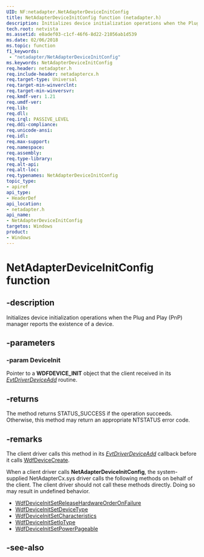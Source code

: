 ```yaml
---
UID: NF:netadapter.NetAdapterDeviceInitConfig
title: NetAdapterDeviceInitConfig function (netadapter.h)
description: Initializes device initialization operations when the Plug and Play (PnP) manager reports the existence of a device.
tech.root: netvista
ms.assetid: e8adef03-c1cf-46f6-8d22-21056ab1d539
ms.date: 02/06/2018
ms.topic: function
f1_keywords:
 - "netadapter/NetAdapterDeviceInitConfig"
ms.keywords: NetAdapterDeviceInitConfig
req.header: netadapter.h
req.include-header: netadaptercx.h
req.target-type: Universal
req.target-min-winverclnt:
req.target-min-winversvr:
req.kmdf-ver: 1.21
req.umdf-ver:
req.lib:
req.dll:
req.irql: PASSIVE_LEVEL
req.ddi-compliance:
req.unicode-ansi:
req.idl:
req.max-support:
req.namespace:
req.assembly:
req.type-library: 
req.alt-api:
req.alt-loc:
req.typenames: NetAdapterDeviceInitConfig
topic_type: 
- apiref
api_type: 
- HeaderDef
api_location:
- netadapter.h
api_name: 
- NetAdapterDeviceInitConfig
targetos: Windows
product:
- Windows
---
```


# NetAdapterDeviceInitConfig function


## -description



Initializes device initialization operations when the Plug and Play (PnP) manager reports the existence of a device.

## -parameters

### -param DeviceInit
Pointer to a **WDFDEVICE_INIT** object that the client received in its *[EvtDriverDeviceAdd](../wdfdriver/nc-wdfdriver-evt_wdf_driver_device_add.md)* routine.

## -returns
The method returns STATUS_SUCCESS if the operation succeeds. Otherwise, this method may return an appropriate NTSTATUS error code.

## -remarks
The client driver calls this method in its *[EvtDriverDeviceAdd](../wdfdriver/nc-wdfdriver-evt_wdf_driver_device_add.md)* callback before it calls [WdfDeviceCreate](../wdfdevice/nf-wdfdevice-wdfdevicecreate.md).

When a client driver calls **NetAdapterDeviceInitConfig**, the system-supplied NetAdapterCx.sys driver calls the following methods on behalf of the client. The client driver should not call these methods directly. Doing so may result in undefined behavior.

- [WdfDeviceInitSetReleaseHardwareOrderOnFailure](../wdfdevice/nf-wdfdevice-wdfdeviceinitsetreleasehardwareorderonfailure.md)
- [WdfDeviceInitSetDeviceType](../wdfdevice/nf-wdfdevice-wdfdeviceinitsetdevicetype.md)
- [WdfDeviceInitSetCharacteristics](../wdfdevice/nf-wdfdevice-wdfdeviceinitsetcharacteristics.md)
- [WdfDeviceInitSetIoType](../wdfdevice/nf-wdfdevice-wdfdeviceinitsetiotype.md)
- [WdfDeviceInitSetPowerPageable](../wdfdevice/nf-wdfdevice-wdfdeviceinitsetpowerpageable.md)



## -see-also
